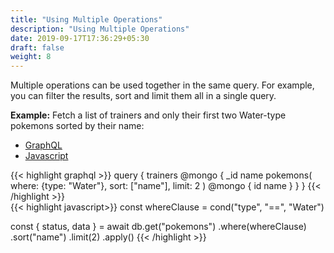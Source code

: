 ```yaml
---
title: "Using Multiple Operations"
description: "Using Multiple Operations"
date: 2019-09-17T17:36:29+05:30
draft: false
weight: 8
---
```


Multiple operations can be used together in the same query. For example, you can filter the results, sort and limit them all in a single query.

**Example:** Fetch a list of trainers and only their first two Water-type pokemons sorted by their name:

<div class="row tabs-wrapper">
  <div class="col s12" style="padding:0">
    <ul class="tabs">
      <li class="tab col s2"><a class="active" href="#multiple-operations-graphql">GraphQL</a></li>
      <li class="tab col s2"><a href="#multiple-operations-js">Javascript</a></li>
    </ul>
  </div>
  <div id="multiple-operations-graphql" class="col s12" style="padding:0">
{{< highlight graphql >}}
query {
  trainers @mongo {
    _id
    name
    pokemons(
      where: {type: "Water"},
      sort: ["name"],
      limit: 2
    ) @mongo {
      id
      name
    }
  }
}
{{< /highlight >}}   
  </div>
  <div id="multiple-operations-js" class="col s12" style="padding:0">
{{< highlight javascript>}}
const whereClause = cond("type", "==", "Water")

const { status, data } = await db.get("pokemons")
  .where(whereClause)
  .sort("name")
  .limit(2)
  .apply()
{{< /highlight >}}  
  </div>
</div>